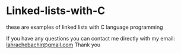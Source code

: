 # Linked-lists-with-C
these are examples of linked lists with C language programming

If you have any questions you can contact me directly with my email: lahrachebachir@gmail.com
Thank you
